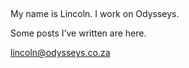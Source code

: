 ##

My name is Lincoln. I work on Odysseys.

Some posts I’ve written are here.

lincoln@odysseys.co.za
